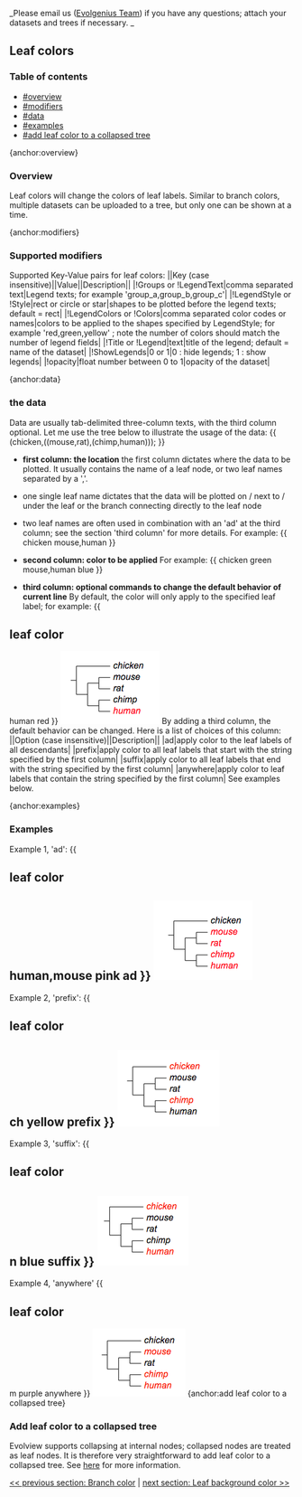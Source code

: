 _Please email us ([Evolgenius Team](mailto:evolgenius.team@gmail.com)) if you have any questions; attach your datasets and trees if necessary. _

## Leaf colors

### Table of contents
* [#overview](#overview)
* [#modifiers](#modifiers)
* [#data](#data)
* [#examples](#examples)
* [#add leaf color to a collapsed tree](#add-leaf-color-to-a-collapsed-tree)

{anchor:overview}
### Overview
Leaf colors will change the colors of leaf labels. Similar to branch colors, multiple datasets can be uploaded to a tree, but only one can be shown at a time.

{anchor:modifiers}
### Supported modifiers
Supported Key-Value pairs for leaf colors:
||Key (case insensitive)||Value||Description||
|!Groups or !LegendText|comma separated text|Legend texts; for example 'group_a,group_b,group_c'|
|!LegendStyle or !Style|rect or circle or star|shapes to be plotted before the legend texts; default = rect|
|!LegendColors or !Colors|comma separated color codes or names|colors to be applied to the shapes specified by LegendStyle; for example 'red,green,yellow' ; note the number of colors should match the number of legend fields|
|!Title or !Legend|text|title of the legend; default = name of the dataset|
|!ShowLegends|0 or 1|0 : hide legends; 1 : show legends|
|!opacity|float number between 0 to 1|opacity of the dataset|

{anchor:data}
### the data
Data are usually tab-delimited three-column texts, with the third column optional.
Let me use the tree below to illustrate the usage of the data:
{{
(chicken,((mouse,rat),(chimp,human)));
}}
* **first column: the location**
the first column dictates where the data to be plotted. It usually contains the name of a leaf node, or two leaf names separated by a ','.
* one single leaf name dictates that the data will be plotted on / next to / under the leaf or the branch connecting directly to the leaf node
* two leaf names are often used in combination with an 'ad' at the third column; see the section 'third column' for more details.
For example:
{{
chicken
mouse,human
}}
* **second column: color to be applied**
For example:
{{
chicken	green
mouse,human	blue
}}

* **third column: optional commands to change the default behavior of current line**
By default, the color will only apply to the specified leaf label; for example:
{{
## leaf color
human	red
}}
![](DatasetLeafColor_leafcolor_example.png)
By adding a third column, the default behavior can be changed. Here is a list of choices of this column:
||Option (case insensitive)||Description||
|ad|apply color to the leaf labels of all descendants|
|prefix|apply color to all leaf labels that start with the string specified by the first column|
|suffix|apply color to all leaf labels that end with the string specified by the first column|
|anywhere|apply color to leaf labels that contain the string specified by the first column|
See examples below.

{anchor:examples}
### Examples
Example 1, 'ad':
{{
## leaf color
human,mouse	pink	ad
 }}
![](DatasetLeafColor_leafcolor_example2.png)
----
Example 2, 'prefix':
{{
## leaf color
ch	yellow	prefix
}}
![](DatasetLeafColor_leafcolor_prefix.png)
----
Example 3, 'suffix':
{{
## leaf color
n	blue	suffix
}}
![](DatasetLeafColor_leafcolor_suffix.png)
----
Example 4, 'anywhere'
{{
## leaf color
m	purple	anywhere
}}
![](DatasetLeafColor_leafcolor_anywhere.png)
{anchor:add leaf color to a collapsed tree}
### Add leaf color to a collapsed tree
Evolview supports collapsing at internal nodes; collapsed nodes are treated as leaf nodes. It is therefore very straightforward to add leaf color to a collapsed tree. See [here](DatasetCollapseInternalNodes#LeafAndLeafBKcolors) for more information.

[<< previous section: Branch color](DatasetBranchColor)      |       [next section: Leaf background color >>](DatasetLeafBKColor) 

